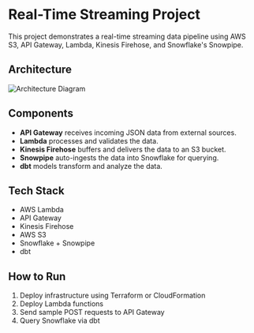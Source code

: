 # Real-Time Streaming Project

This project demonstrates a real-time streaming data pipeline using AWS S3, API Gateway, Lambda, Kinesis Firehose, and Snowflake's Snowpipe.

## Architecture
![Architecture Diagram](diagrams/architecture.png)

## Components
- **API Gateway** receives incoming JSON data from external sources.
- **Lambda** processes and validates the data.
- **Kinesis Firehose** buffers and delivers the data to an S3 bucket.
- **Snowpipe** auto-ingests the data into Snowflake for querying.
- **dbt** models transform and analyze the data.

## Tech Stack
- AWS Lambda
- API Gateway
- Kinesis Firehose
- AWS S3
- Snowflake + Snowpipe
- dbt

## How to Run
1. Deploy infrastructure using Terraform or CloudFormation
2. Deploy Lambda functions
3. Send sample POST requests to API Gateway
4. Query Snowflake via dbt

